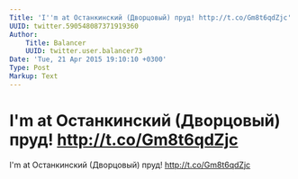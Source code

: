 ```yaml
---
Title: 'I''m at Останкинский (Дворцовый) пруд! http://t.co/Gm8t6qdZjc'
UUID: twitter.590548087371919360
Author:
    Title: Balancer
    UUID: twitter.user.balancer73
Date: 'Tue, 21 Apr 2015 19:10:10 +0300'
Type: Post
Markup: Text
---
```


# I'm at Останкинский (Дворцовый) пруд! http://t.co/Gm8t6qdZjc

I'm at Останкинский (Дворцовый) пруд!
http://t.co/Gm8t6qdZjc